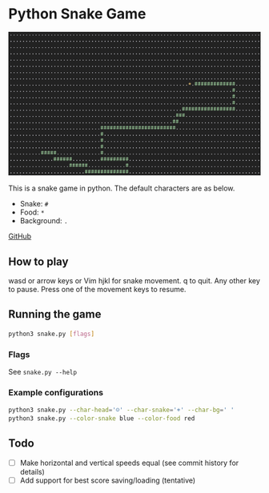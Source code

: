 # Python Snake Game

![Snake game in action!](res/snake.png)

This is a snake game in python. The default characters are as below.

- Snake: `#`
- Food: `*`
- Background: `.`

[GitHub](https://github.com/mecaneer23/python-snake-game)

## How to play

wasd or arrow keys or Vim hjkl for snake movement. q to quit. Any other key to pause. Press one of the movement keys to resume.

## Running the game

```bash
python3 snake.py [flags]
```

### Flags

See `snake.py --help`

### Example configurations

```bash
python3 snake.py --char-head='☺' --char-snake='+' --char-bg=' '
python3 snake.py --color-snake blue --color-food red
```

## Todo

- [ ] Make horizontal and vertical speeds equal (see commit history for details)
- [ ] Add support for best score saving/loading (tentative)
